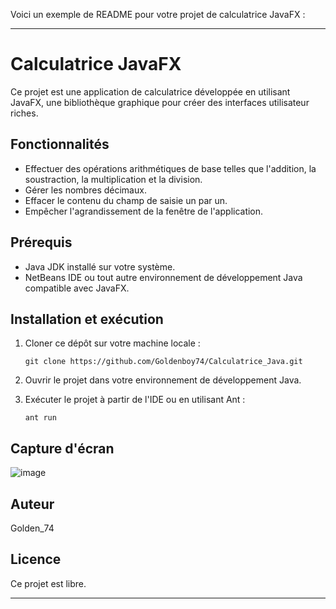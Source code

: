 Voici un exemple de README pour votre projet de calculatrice JavaFX :

---

# Calculatrice JavaFX

Ce projet est une application de calculatrice développée en utilisant JavaFX, une bibliothèque graphique pour créer des interfaces utilisateur riches.

## Fonctionnalités

- Effectuer des opérations arithmétiques de base telles que l'addition, la soustraction, la multiplication et la division.
- Gérer les nombres décimaux.
- Effacer le contenu du champ de saisie un par un.
- Empêcher l'agrandissement de la fenêtre de l'application.

## Prérequis

- Java JDK installé sur votre système.
- NetBeans IDE ou tout autre environnement de développement Java compatible avec JavaFX.

## Installation et exécution

1. Cloner ce dépôt sur votre machine locale :

    ```
   git clone https://github.com/Goldenboy74/Calculatrice_Java.git
    ```

2. Ouvrir le projet dans votre environnement de développement Java.

3. Exécuter le projet à partir de l'IDE ou en utilisant Ant :

    ```
    ant run
    ```

## Capture d'écran
![image](https://github.com/Goldenboy74/Calculatrice_Java/assets/151633035/976dcc98-39a5-49b4-a170-082abbbec2a7)


## Auteur
Golden_74
## Licence

Ce projet est libre.

---

